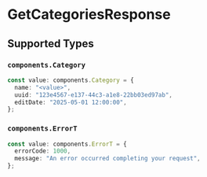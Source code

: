 # GetCategoriesResponse


## Supported Types

### `components.Category`

```typescript
const value: components.Category = {
  name: "<value>",
  uuid: "123e4567-e137-44c3-a1e8-22bb03ed97ab",
  editDate: "2025-05-01 12:00:00",
};
```

### `components.ErrorT`

```typescript
const value: components.ErrorT = {
  errorCode: 1000,
  message: "An error occurred completing your request",
};
```

